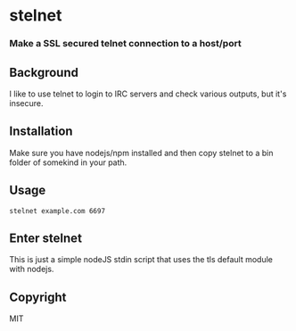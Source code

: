 # stelnet
### Make a SSL secured telnet connection to a host/port

## Background
I like to use telnet to login to IRC servers and check various outputs, but it's insecure.

## Installation
Make sure you have nodejs/npm installed and then copy stelnet to a bin folder of somekind in your path.

## Usage
```
stelnet example.com 6697
```

## Enter stelnet
This is just a simple nodeJS stdin script that uses the tls default module with nodejs.

## Copyright

MIT


